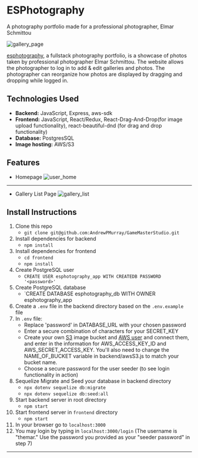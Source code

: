 # ESPhotography
A photography portfolio made for a professional photographer, Elmar Schmittou


![gallery_page](https://user-images.githubusercontent.com/92741849/166256530-44887d60-a935-405a-ad88-4c4f962a8794.JPG)



[esphotography](https://elmarschmittou.com/), a fullstack photography portfolio, is a showcase of photos taken by professional photographer Elmar Schmittou. The website allows the photographer to log in to add & edit galleries and photos. The photographer can reorganize how photos are displayed by dragging and dropping while logged in.

## Technologies Used

 - **Backend:** JavaScript, Express, aws-sdk
 - **Frontend:** JavaScript, React/Redux, React-Drag-And-Drop(for image upload functionality), react-beautiful-dnd (for drag and drop functionality)
 - **Database:** PostgresSQL
 - **Image hosting:** AWS/S3

## Features

 - Homepage
 ![user_home](https://user-images.githubusercontent.com/92741849/166257215-173995cc-0bac-41a9-9a03-6b0a9ac2b822.JPG)
 -----------------------------
 - Gallery List Page
![gallery_list](https://user-images.githubusercontent.com/92741849/166257370-9be825f5-7f15-4721-96bb-aaf833627509.png)


## Install Instructions

 1. Clone this repo
	 - `git clone git@github.com:AndrewPMurray/GameMasterStudio.git`
 2. Install dependencies for backend 
	 - `npm install`
 3. Install dependencies for frontend
	 - `cd frontend`
	 - `npm install`
 4. Create PostgreSQL user
	 - `CREATE USER esphotography_app WITH CREATEDB PASSWORD '<password>'`
 5. Create PostgreSQL database
	 - `CREATE DATABASE esphotography_db WITH OWNER esphotography_app
6. Create a `.env` file in the backend directory based on the `.env.example` file
7. In `.env` file:
	- Replace 'password' in DATABASE_URL with your chosen password
	- Enter a secure combination of characters for your SECRET_KEY
	- Create your own [S3](https://s3.console.aws.amazon.com/s3/home?region=us-east-1) image bucket and [AWS user](https://console.aws.amazon.com/iam/home?#/users) and connect them, and enter in the information for AWS_ACCESS_KEY_ID and AWS_SECRET_ACCESS_KEY. You'll also need to change the NAME_OF_BUCKET variable in backend/awsS3.js to match your bucket name.
	- Choose a secure password for the user seeder (to see login functionality in action)
8. Sequelize Migrate and Seed your database in backend directory
	- `npx dotenv sequelize db:migrate`
	- `npx dotenv sequelize db:seed:all`
9. Start backend server in root directory
	- `npm start`
10. Start frontend server in `frontend` directory
	- `npm start`
11. In your browser go to `localhost:3000`
12. You may login by typing in `localhost:3000/login` (The username is "themar." Use the password you provided as your "seeder password" in step 7)


---------------------
